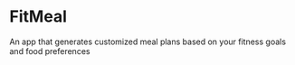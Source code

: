 # FitMeal
An app that generates customized meal plans based on your fitness goals and food preferences
